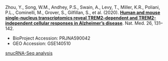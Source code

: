 Zhou, Y., Song, W.M., Andhey, P.S., Swain, A., Levy, T., Miller, K.R., Poliani, P.L., Cominelli, M., Grover, S., Gilfillan, S., et al. (2020). **[Human and mouse single-nucleus transcriptomics reveal TREM2-dependent and TREM2-independent cellular responses in Alzheimer’s disease](https://www.nature.com/articles/s41591-019-0695-9)**. Nat. Med. 26, 131–142.

- BioProject Accession: PRJNA590042
- GEO Accession: GSE140510

[snucRNA-Seq analysis](https://jlduan.github.io/replica/s41591-019-0695-9/notebooks/analyze_refactored_ragg.html)

